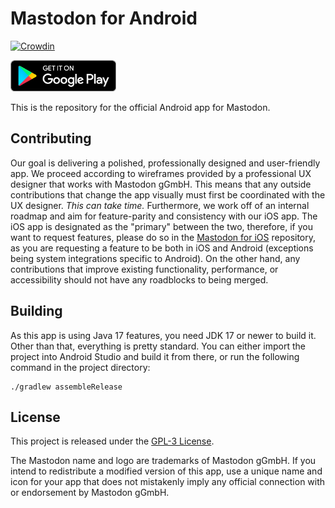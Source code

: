 Mastodon for Android
======================

[![Crowdin](https://badges.crowdin.net/mastodon-for-android/localized.svg)](https://crowdin.com/project/mastodon-for-android)

<a href="https://play.google.com/store/apps/details?id=org.joinmastodon.android"><img src="img/google-play-badge.png" height="50"></a>

This is the repository for the official Android app for Mastodon.

## Contributing

Our goal is delivering a polished, professionally designed and user-friendly app. We proceed according to wireframes provided by a professional UX designer that works with Mastodon gGmbH. This means that any outside contributions that change the app visually must first be coordinated with the UX designer. *This can take time.* Furthermore, we work off of an internal roadmap and aim for feature-parity and consistency with our iOS app. The iOS app is designated as the "primary" between the two, therefore, if you want to request features, please do so in the [Mastodon for iOS](https://github.com/mastodon/mastodon-ios) repository, as you are requesting a feature to be both in iOS and Android (exceptions being system integrations specific to Android). On the other hand, any contributions that improve existing functionality, performance, or accessibility should not have any roadblocks to being merged.

## Building

As this app is using Java 17 features, you need JDK 17 or newer to build it. Other than that, everything is pretty standard. You can either import the project into Android Studio and build it from there, or run the following command in the project directory:

```
./gradlew assembleRelease
```

## License

This project is released under the [GPL-3 License](./LICENSE).

The Mastodon name and logo are trademarks of Mastodon gGmbH. If you intend to redistribute a modified version of this app, use a unique name and icon for your app that does not mistakenly imply any official connection with or endorsement by Mastodon gGmbH.
